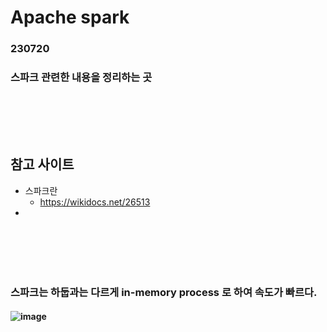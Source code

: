 # Apache spark
### 230720
### 스파크 관련한 내용을 정리하는 곳
### <br/><br/><br/>

## 참고 사이트
- 스파크란
  - https://wikidocs.net/26513
- 
### <br/><br/><br/>

### 스파크는 하둡과는 다르게 in-memory process 로 하여 속도가 빠르다.
#### ![image](https://github.com/Shin-jongwhan/apache_spark/assets/62974484/b31c232d-0984-4462-bc2c-9cefa63fc862)

